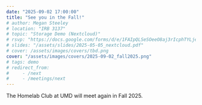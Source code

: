 ```yaml
---
date: "2025-09-02 17:00:00"
title: "See you in the Fall!"
# author: Megan Steeley
# location: "IRB 3137"
# topic: "Storage Demo (Nextcloud)"
# rsvp: "https://docs.google.com/forms/d/e/1FAIpQLSeSOeeO8aj3rIcphTYLjeyGRquV_9BjZREBT2qtlquttWZEjA/viewform?embedded=true"
# slides: "/assets/slides/2025-05-05_nextcloud.pdf"
# cover: /assets/images/covers/tbd.png
cover: "/assets/images/covers/2025-09-02_fall2025.png"
# tags: demo
# redirect_from:
#     - /next
#     - /meetings/next
---
```


The Homelab Club at UMD will meet again in Fall 2025.